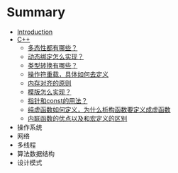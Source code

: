 # Summary

* [Introduction](README.md)
* [C++](c.md)
    * [多态性都有哪些？](多态性都有哪些？.md)
    * [动态绑定怎么实现？](动态绑定怎么实现？.md)
    * [类型转换有哪些？](类型转换有哪些？.md)
    * [操作符重载，具体如何去定义](操作符重载，具体如何去定义.md)
    * [内存对齐的原则](内存对齐的原则.md)
    * [模版怎么实现？](模版怎么实现？.md)
    * [指针和const的用法？](指针和const的用法？.md)
    * [纯虚函数如何定义，为什么析构函数要定义成虚函数](纯虚函数如何定义，为什么析构函数要定义成虚函数.md)
    * [内联函数的优点以及和宏定义的区别](内联函数的优点以及和宏定义的区别.md)
* 操作系统
* 网络
* 多线程
* 算法数据结构
* 设计模式

